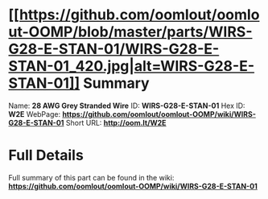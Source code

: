 
[[https://github.com/oomlout/oomlout-OOMP/blob/master/parts/WIRS-G28-E-STAN-01/WIRS-G28-E-STAN-01_420.jpg|alt=WIRS-G28-E-STAN-01]] 
Summary
=================

Name: __28 AWG Grey Stranded Wire__
ID: __WIRS-G28-E-STAN-01__
Hex ID: __W2E__
WebPage: __https://github.com/oomlout/oomlout-OOMP/wiki/WIRS-G28-E-STAN-01__
Short URL: __http://oom.lt/W2E__

Full Details
==========================
Full summary of this part can be found in the wiki:   
__https://github.com/oomlout/oomlout-OOMP/wiki/WIRS-G28-E-STAN-01__   

